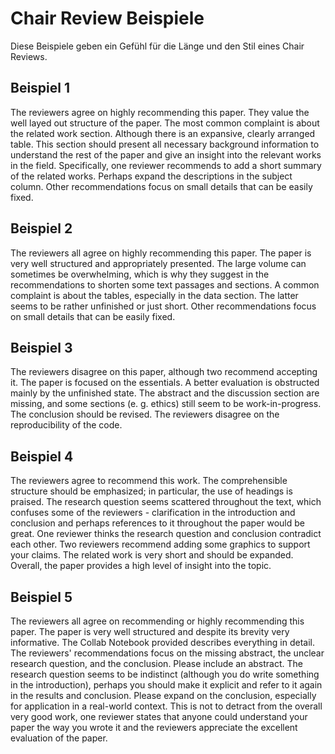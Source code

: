 # Chair Review Beispiele #
Diese Beispiele geben ein Gefühl für die Länge und den Stil eines Chair Reviews.
## Beispiel 1 ##
The reviewers agree on highly recommending this paper. They value the well layed out structure of the paper. The most common complaint is about the related work section. Although there is an expansive, clearly arranged table. This section should present all necessary background information to understand the rest of the paper and give an insight into the relevant works in the field. Specifically, one reviewer recommends to add a short summary of the related works. Perhaps expand the descriptions in the subject column. Other recommendations focus on small details that can be easily fixed.

## Beispiel 2 ##
The reviewers all agree on highly recommending this paper. The paper is very well structured and appropriately presented. The large volume can sometimes be overwhelming, which is why they suggest in the recommendations to shorten some text passages and sections. A common complaint is about the tables, especially in the data section. The latter seems to be rather unfinished or just short. Other recommendations focus on small details that can be easily fixed.

## Beispiel 3 ##
The reviewers disagree on this paper, although two recommend accepting it. The paper is focused on the essentials. A better evaluation is obstructed mainly by the unfinished state. The abstract and the discussion section are missing, and some sections (e. g. ethics) still seem to be work-in-progress. The conclusion should be revised. The reviewers disagree on the reproducibility of the code.

## Beispiel 4 ##
The reviewers agree to recommend this work. The comprehensible structure should be emphasized; in particular, the use of headings is praised. The research question seems scattered throughout the text, which confuses some of the reviewers - clarification in the introduction and conclusion and perhaps references to it throughout the paper would be great. One reviewer thinks the research question and conclusion contradict each other. Two reviewers recommend adding some graphics to support your claims. The related work is very short and should be expanded. Overall, the paper provides a high level of insight into the topic.

## Beispiel 5 ##
The reviewers all agree on recommending or highly recommending this paper. The paper is very well structured and despite its brevity very informative. The Collab Notebook provided describes everything in detail. The reviewers' recommendations focus on the missing abstract, the unclear research question, and the conclusion. Please include an abstract. The research question seems to be indistinct (although you do write something in the introduction), perhaps you should make it explicit and refer to it again in the results and conclusion.  Please expand on the conclusion, especially for application in a real-world context.
This is not to detract from the overall very good work, one reviewer states that anyone could understand your paper the way you wrote it and the reviewers appreciate the excellent evaluation of the paper.